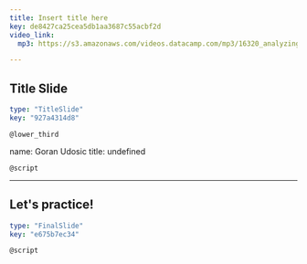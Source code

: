 ```yaml
---
title: Insert title here
key: de8427ca25cea5db1aa3687c55acbf2d
video_link:
  mp3: https://s3.amazonaws.com/videos.datacamp.com/mp3/16320_analyzing_iot_data_in_python/v1/16320_ch1_2.mp3

---
```

## Title Slide

```yaml
type: "TitleSlide"
key: "927a4314d8"
```

`@lower_third`

name: Goran Udosic
title: undefined


`@script`



---
## Let's practice!

```yaml
type: "FinalSlide"
key: "e675b7ec34"
```

`@script`


